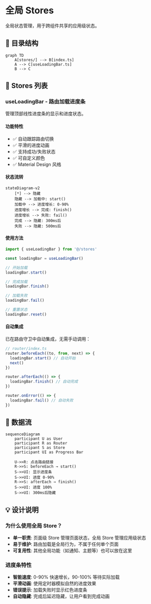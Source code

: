 # 全局 Stores

全局状态管理，用于跨组件共享的应用级状态。

## 📁 目录结构

```mermaid
graph TD
    A[stores/] --> B[index.ts]
    A --> C[useLoadingBar.ts]
    B --> C
```

## 🎯 Stores 列表

### useLoadingBar - 路由加载进度条

管理顶部线性进度条的显示和进度状态。

#### 功能特性

- ✅ 自动跟踪路由切换
- ✅ 平滑的进度动画
- ✅ 支持成功/失败状态
- ✅ 可自定义颜色
- ✅ Material Design 风格

#### 状态流转

```mermaid
stateDiagram-v2
    [*] --> 隐藏
    隐藏 --> 加载中: start()
    加载中 --> 进度增长: 0-90%
    进度增长 --> 完成: finish()
    进度增长 --> 失败: fail()
    完成 --> 隐藏: 300ms后
    失败 --> 隐藏: 500ms后
```

#### 使用方法

```typescript
import { useLoadingBar } from '@/stores'

const loadingBar = useLoadingBar()

// 开始加载
loadingBar.start()

// 完成加载
loadingBar.finish()

// 加载失败
loadingBar.fail()

// 重置状态
loadingBar.reset()
```

#### 自动集成

已在路由守卫中自动集成，无需手动调用：

```typescript
// router/index.ts
router.beforeEach((to, from, next) => {
  loadingBar.start() // 自动开始
  next()
})

router.afterEach(() => {
  loadingBar.finish() // 自动完成
})

router.onError(() => {
  loadingBar.fail() // 自动失败
})
```

## 🔄 数据流

```mermaid
sequenceDiagram
    participant U as User
    participant R as Router
    participant S as Store
    participant UI as Progress Bar

    U->>R: 点击路由链接
    R->>S: beforeEach → start()
    S->>UI: 显示进度条
    S->>UI: 进度 0-90%
    R->>S: afterEach → finish()
    S->>UI: 进度 100%
    S->>UI: 300ms后隐藏
```

## 💡 设计说明

### 为什么使用全局 Store？

- **单一职责**: 页面级 Store 管理页面状态，全局 Store 管理应用级状态
- **易于维护**: 路由加载是全局行为，不属于任何单个页面
- **可复用性**: 其他全局功能（如通知、主题等）也可以放在这里

### 进度条特性

- **智能速度**: 0-90% 快速增长，90-100% 等待实际加载
- **平滑动画**: 使用定时器模拟自然的进度效果
- **错误提示**: 加载失败时显示红色进度条
- **自动隐藏**: 完成后延迟隐藏，让用户看到完成动画
